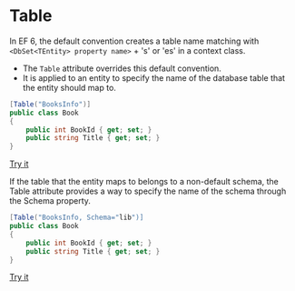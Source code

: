 # Table

In EF 6, the default convention creates a table name matching with `<DbSet<TEntity> property name>` + 's' or 'es' in a context class.

- The `Table` attribute overrides this default convention.
- It is applied to an entity to specify the name of the database table that the entity should map to. 

```csharp
[Table("BooksInfo")]
public class Book
{
    public int BookId { get; set; }
    public string Title { get; set; }
}
```

[Try it](https://dotnetfiddle.net/vK2uTI)

If the table that the entity maps to belongs to a non-default schema, the Table attribute provides a way to specify the name of the schema through the Schema property.

```csharp
[Table("BooksInfo, Schema="lib")]
public class Book
{
    public int BookId { get; set; }
    public string Title { get; set; }
}
```

[Try it](https://dotnetfiddle.net/TyNs1h)